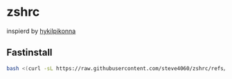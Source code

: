 # zshrc 

inspierd by [hykilpikonna](https://github.com/hykilpikonna/zshrc/tree/master)

## Fastinstall

```sh
bash <(curl -sL https://raw.githubusercontent.com/steve4060/zshrc/refs/heads/main/fastinstall.sh)
```
